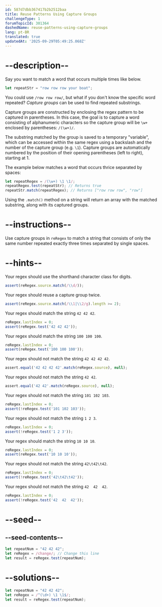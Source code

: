 ```yaml
---
id: 587d7dbb367417b2b2512baa
title: Reuse Patterns Using Capture Groups
challengeType: 1
forumTopicId: 301364
dashedName: reuse-patterns-using-capture-groups
lang: pt-BR
translated: true
updatedAt: '2025-09-29T05:49:25.068Z'
---
```


# --description--

Say you want to match a word that occurs multiple times like below.

```js
let repeatStr = "row row row your boat";
```

You could use `/row row row/`, but what if you don't know the specific word repeated? <dfn>Capture groups</dfn> can be used to find repeated substrings.

Capture groups are constructed by enclosing the regex pattern to be captured in parentheses. In this case, the goal is to capture a word consisting of alphanumeric characters so the capture group will be `\w+` enclosed by parentheses: `/(\w+)/`.

The substring matched by the group is saved to a temporary "variable", which can be accessed within the same regex using a backslash and the number of the capture group (e.g. `\1`). Capture groups are automatically numbered by the position of their opening parentheses (left to right), starting at 1.

The example below matches a word that occurs thrice separated by spaces:

```js
let repeatRegex = /(\w+) \1 \1/;
repeatRegex.test(repeatStr); // Returns true
repeatStr.match(repeatRegex); // Returns ["row row row", "row"]
```

Using the `.match()` method on a string will return an array with the matched substring, along with its captured groups.


# --instructions--

Use capture groups in `reRegex` to match a string that consists of only the same number repeated exactly three times separated by single spaces.

# --hints--

Your regex should use the shorthand character class for digits.

```js
assert(reRegex.source.match(/\\d/));
```

Your regex should reuse a capture group twice.

```js
assert(reRegex.source.match(/\\1|\\2/g).length >= 2);
```

Your regex should match the string `42 42 42`.

```js
reRegex.lastIndex = 0;
assert(reRegex.test('42 42 42'));
```

Your regex should match the string `100 100 100`.

```js
reRegex.lastIndex = 0;
assert(reRegex.test('100 100 100'));
```

Your regex should not match the string `42 42 42 42`.

```js
assert.equal('42 42 42 42'.match(reRegex.source), null);
```

Your regex should not match the string `42 42`.

```js
assert.equal('42 42'.match(reRegex.source), null);
```

Your regex should not match the string `101 102 103`.

```js
reRegex.lastIndex = 0;
assert(!reRegex.test('101 102 103'));
```

Your regex should not match the string `1 2 3`.

```js
reRegex.lastIndex = 0;
assert(!reRegex.test('1 2 3'));
```

Your regex should match the string `10 10 10`.

```js
reRegex.lastIndex = 0;
assert(reRegex.test('10 10 10'));
```

Your regex should not match the string `42\t42\t42`.

```js
reRegex.lastIndex = 0;
assert(!reRegex.test('42\t42\t42'));
```

Your regex should not match the string `42  42  42`.

```js
reRegex.lastIndex = 0;
assert(!reRegex.test('42  42  42'));
```

# --seed--

## --seed-contents--

```js
let repeatNum = "42 42 42";
let reRegex = /change/; // Change this line
let result = reRegex.test(repeatNum);
```

# --solutions--

```js
let repeatNum = "42 42 42";
let reRegex = /^(\d+) \1 \1$/;
let result = reRegex.test(repeatNum);
```
